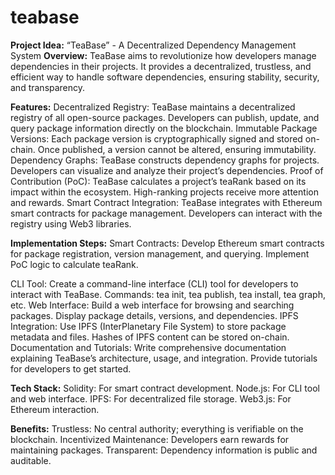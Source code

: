 # teabase
**Project Idea:** “TeaBase” - A Decentralized Dependency Management System
**Overview:**
TeaBase aims to revolutionize how developers manage dependencies in their projects. It provides a decentralized, trustless, and efficient way to handle software dependencies, ensuring stability, security, and transparency.

**Features:**
Decentralized Registry:
TeaBase maintains a decentralized registry of all open-source packages.
Developers can publish, update, and query package information directly on the blockchain.
Immutable Package Versions:
Each package version is cryptographically signed and stored on-chain.
Once published, a version cannot be altered, ensuring immutability.
Dependency Graphs:
TeaBase constructs dependency graphs for projects.
Developers can visualize and analyze their project’s dependencies.
Proof of Contribution (PoC):
TeaBase calculates a project’s teaRank based on its impact within the ecosystem.
High-ranking projects receive more attention and rewards.
Smart Contract Integration:
TeaBase integrates with Ethereum smart contracts for package management.
Developers can interact with the registry using Web3 libraries.

**Implementation Steps:**
Smart Contracts:
Develop Ethereum smart contracts for package registration, version management, and querying.
Implement PoC logic to calculate teaRank.

CLI Tool:
Create a command-line interface (CLI) tool for developers to interact with TeaBase.
Commands: tea init, tea publish, tea install, tea graph, etc.
Web Interface:
Build a web interface for browsing and searching packages.
Display package details, versions, and dependencies.
IPFS Integration:
Use IPFS (InterPlanetary File System) to store package metadata and files.
Hashes of IPFS content can be stored on-chain.
Documentation and Tutorials:
Write comprehensive documentation explaining TeaBase’s architecture, usage, and integration.
Provide tutorials for developers to get started.

**Tech Stack:**
Solidity: For smart contract development.
Node.js: For CLI tool and web interface.
IPFS: For decentralized file storage.
Web3.js: For Ethereum interaction.

**Benefits:**
Trustless: No central authority; everything is verifiable on the blockchain.
Incentivized Maintenance: Developers earn rewards for maintaining packages.
Transparent: Dependency information is public and auditable.
